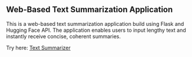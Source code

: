 ## Web-Based Text Summarization Application

This is a web-based text summarization application build using Flask
and Hugging Face API. The application enables users to input
lengthy text and instantly receive concise, coherent summaries.

Try here: [Text Summarizer](https://vipul-anand-text-summarizer.onrender.com/)
